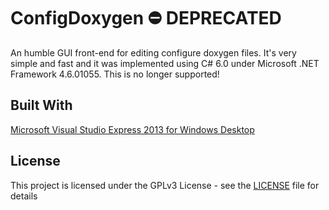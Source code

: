 # ConfigDoxygen ⛔️ DEPRECATED

An humble GUI front-end for editing configure doxygen files. It's very simple and fast and it was implemented using C# 6.0 under Microsoft .NET Framework 4.6.01055.
This is no longer supported!

## Built With

[Microsoft Visual Studio Express 2013 for Windows Desktop](https://visualstudio.microsoft.com/vs/older-downloads/)

## License

This project is licensed under the GPLv3 License - see the [LICENSE](LICENSE) file for details
